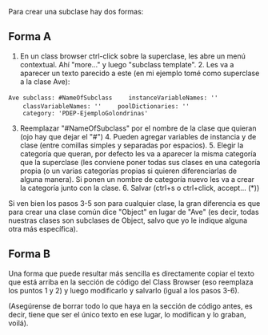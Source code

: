 Para crear una subclase hay dos formas:

Forma A
-------

1. En un class browser ctrl-click sobre la superclase, les abre un menú contextual. Ahí "more..." y luego "subclass template". 2. Les va a aparecer un texto parecido a este (en mi ejemplo tomé como superclase a la clase Ave):

`Ave subclass: #NameOfSubclass`
`    instanceVariableNames: ''`
`    classVariableNames: ''`
`    poolDictionaries: ''`
`    category: 'PDEP-EjemploGolondrinas'`

3. Reemplazar "\#NameOfSubclass" por el nombre de la clase que quieran (ojo hay que dejar el "\#") 4. Pueden agregar variables de instancia y de clase (entre comillas simples y separadas por espacios). 5. Elegir la categoría que queran, por defecto les va a aparecer la misma categoría que la superclase (les conviene poner todas sus clases en una categoría propia (o un varias categorías propias si quieren diferenciarlas de alguna manera). Si ponen un nombre de categoría nuevo les va a crear la categoría junto con la clase. 6. Salvar (ctrl+s o ctrl+click, accept... (\*))

Si ven bien los pasos 3-5 son para cualquier clase, la gran diferencia es que para crear una clase común dice "Object" en lugar de "Ave" (es decir, todas nuestras clases son subclases de Object, salvo que yo le indique alguna otra más específica).

Forma B
-------

Una forma que puede resultar más sencilla es directamente copiar el texto que está arriba en la sección de código del Class Browser (eso reemplaza los puntos 1 y 2) y luego modificarlo y salvarlo (igual a los pasos 3-6).

(Asegúrense de borrar todo lo que haya en la sección de código antes, es decir, tiene que ser el único texto en ese lugar, lo modifican y lo graban, voilá).
